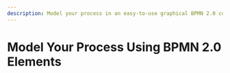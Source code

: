 ```yaml
---
description: Model your process in an easy-to-use graphical BPMN 2.0 compliant editor.
---
```


# Model Your Process Using BPMN 2.0 Elements

